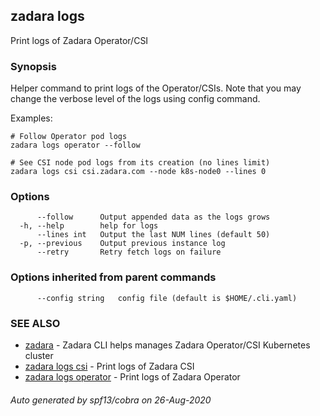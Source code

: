 ## zadara logs

Print logs of Zadara Operator/CSI

### Synopsis

Helper command to print logs of the Operator/CSIs.
Note that you may change the verbose level of the logs using config command.

Examples:

	# Follow Operator pod logs
	zadara logs operator --follow

	# See CSI node pod logs from its creation (no lines limit)
	zadara logs csi csi.zadara.com --node k8s-node0 --lines 0


### Options

```
      --follow      Output appended data as the logs grows
  -h, --help        help for logs
      --lines int   Output the last NUM lines (default 50)
  -p, --previous    Output previous instance log
      --retry       Retry fetch logs on failure
```

### Options inherited from parent commands

```
      --config string   config file (default is $HOME/.cli.yaml)
```

### SEE ALSO

* [zadara](README.md)	 - Zadara CLI helps manages Zadara Operator/CSI Kubernetes cluster
* [zadara logs csi](zadara_logs_csi.md)	 - Print logs of Zadara CSI
* [zadara logs operator](zadara_logs_operator.md)	 - Print logs of Zadara Operator

###### Auto generated by spf13/cobra on 26-Aug-2020
